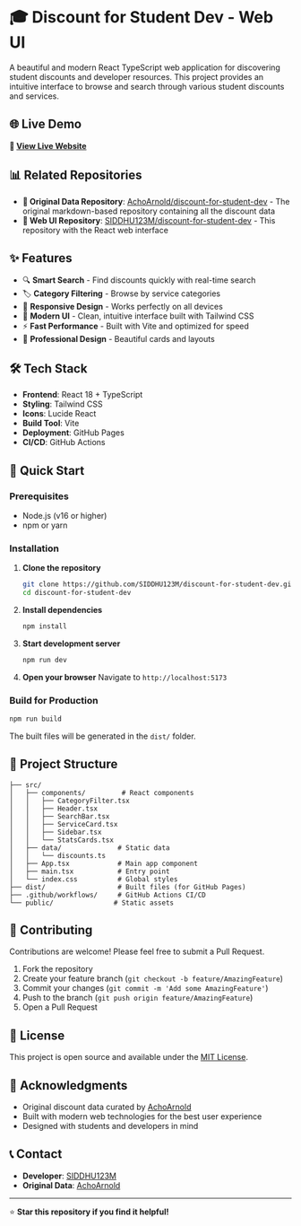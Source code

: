 # 🎓 Discount for Student Dev - Web UI

A beautiful and modern React TypeScript web application for discovering student discounts and developer resources. This project provides an intuitive interface to browse and search through various student discounts and services.

## 🌐 Live Demo

**🚀 [View Live Website](https://siddhu123m.github.io/discount-for-student-dev/)**

## 📊 Related Repositories

- **📝 Original Data Repository**: [AchoArnold/discount-for-student-dev](https://github.com/AchoArnold/discount-for-student-dev) - The original markdown-based repository containing all the discount data
- **🎨 Web UI Repository**: [SIDDHU123M/discount-for-student-dev](https://github.com/SIDDHU123M/discount-for-student-dev) - This repository with the React web interface

## ✨ Features

- 🔍 **Smart Search** - Find discounts quickly with real-time search
- 🏷️ **Category Filtering** - Browse by service categories
- 📱 **Responsive Design** - Works perfectly on all devices
- 🎨 **Modern UI** - Clean, intuitive interface built with Tailwind CSS
- ⚡ **Fast Performance** - Built with Vite and optimized for speed
- 🌙 **Professional Design** - Beautiful cards and layouts

## 🛠️ Tech Stack

- **Frontend**: React 18 + TypeScript
- **Styling**: Tailwind CSS
- **Icons**: Lucide React
- **Build Tool**: Vite
- **Deployment**: GitHub Pages
- **CI/CD**: GitHub Actions

## 🚀 Quick Start

### Prerequisites
- Node.js (v16 or higher)
- npm or yarn

### Installation

1. **Clone the repository**
   ```bash
   git clone https://github.com/SIDDHU123M/discount-for-student-dev.git
   cd discount-for-student-dev
   ```

2. **Install dependencies**
   ```bash
   npm install
   ```

3. **Start development server**
   ```bash
   npm run dev
   ```

4. **Open your browser**
   Navigate to `http://localhost:5173`

### Build for Production

```bash
npm run build
```

The built files will be generated in the `dist/` folder.

## 📁 Project Structure

```
├── src/
│   ├── components/         # React components
│   │   ├── CategoryFilter.tsx
│   │   ├── Header.tsx
│   │   ├── SearchBar.tsx
│   │   ├── ServiceCard.tsx
│   │   ├── Sidebar.tsx
│   │   └── StatsCards.tsx
│   ├── data/              # Static data
│   │   └── discounts.ts
│   ├── App.tsx            # Main app component
│   ├── main.tsx           # Entry point
│   └── index.css          # Global styles
├── dist/                  # Built files (for GitHub Pages)
├── .github/workflows/     # GitHub Actions CI/CD
└── public/               # Static assets
```

## 🤝 Contributing

Contributions are welcome! Please feel free to submit a Pull Request.

1. Fork the repository
2. Create your feature branch (`git checkout -b feature/AmazingFeature`)
3. Commit your changes (`git commit -m 'Add some AmazingFeature'`)
4. Push to the branch (`git push origin feature/AmazingFeature`)
5. Open a Pull Request

## 📄 License

This project is open source and available under the [MIT License](LICENSE).

## 🙏 Acknowledgments

- Original discount data curated by [AchoArnold](https://github.com/AchoArnold)
- Built with modern web technologies for the best user experience
- Designed with students and developers in mind

## 📞 Contact

- **Developer**: [SIDDHU123M](https://github.com/SIDDHU123M)
- **Original Data**: [AchoArnold](https://github.com/AchoArnold)

---

⭐ **Star this repository if you find it helpful!**
